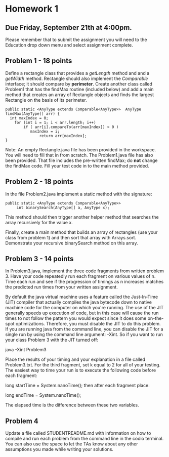 # Homework 1

## Due Friday, September 21th at 4:00pm. 

Please remember that to submit the assignment you will need to the Education drop down menu and select 
assignment complete.


## Problem 1 - 18 points

Define a rectangle class that provides a *getLength* method and and a
*getWidth* method.  Rectangle should also implement the *Comparable*
interface; it should compare by **perimeter**. Create another class
called Problem1 that has the findMax routine (included below) and add
a main method that creates an array of Rectangle objects and finds the
largest Rectangle on the basis of its perimeter.

```
public static <AnyType extends Comparable<AnyType>>  AnyType findMax(AnyType[] arr) {
  int maxIndex = 0;
    for (int i = 1; i < arr.length; i++)
        if ( arr[i].compareTo(arr[maxIndex]) > 0 )
	       maxIndex = i;
	           return arr[maxIndex];
}
```		   

Note: An empty Rectangle.java file has been provided in the workspace.  You will 
need to fill that in from scratch.  The Problem1.java file has also been provided.
That file includes the pre-written findMax; do **not** change the findMax code. Fill
your test code in to the main method provided.

## Problem 2 - 18 points

In the file Problem2.java implement a static method with the signature:

```
public static <AnyType extends Comparable<AnyType>>       
     int binarySearch(AnyType[] a, AnyType x);
```
   
   
This method should then trigger another helper method that searches the array recursively for the value x.

Finally, create a main method that builds an array of rectangles (use your class from problem 1) and then sort that array with Arrays.sort.  
Demonstrate your recursive binarySearch method on this array.
 
## Problem 3 - 14 points

In Problem3.java, implement the three code fragments from written problem 3.  Have your code repeatedly run each fragment on various values of n. Time each run and see if the progression of timings as n increases matches the predicted run times from your written assignment.  

By default the java virtual machine uses a feature called the Just-In-Time (JIT) compiler that actually compiles the java bytecode down to native machine code for the computer on which you're running.  The use of the JIT generally speeds up execution of code, but in this case will cause the run times to not follow the pattern you would expect since it does some on-the-spot optimizations. Therefore, you must disable the JIT to do this problem. If you are running java from the command line, you can disable the JIT for a single run by using the command line argument: -Xint. So if you want to run your class Problem 3 with the JIT turned off:

java -Xint Problem3

Place the results of your timing and your explanation in a file called Problem3.txt.  For the third fragment, set k equal to 2 for all of your testing.  The easiest way to time your run is to execute the following code before each fragment:

long startTime = System.nanoTime();
then after each fragment place:

long endTime = System.nanoTime();

The elapsed time is the difference between these two variables.

## Problem 4 

Update a file called STUDENTREADME.md with information on how to compile and run each problem from the command line in the codio terminal. You can also use the space to let the TAs know about any other assumptions
you made while writing your solutions.